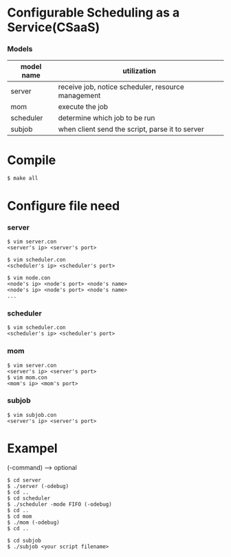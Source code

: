 # Configurable Scheduling as a Service(CSaaS)

### Models

model name | utilization
------------ | -------------
server | receive job, notice scheduler, resource management
mom | execute the job
scheduler | determine which job to be run
subjob | when client send the script, parse it to server

# Compile
```
$ make all
```

# Configure file need
### server
```
$ vim server.con
<server's ip> <server's port>

$ vim scheduler.con
<scheduler's ip> <scheduler's port>

$ vim node.con
<node's ip> <node's port> <node's name>
<node's ip> <node's port> <node's name>
...

```

### scheduler
```
$ vim scheduler.con
<scheduler's ip> <scheduler's port>
```

### mom
```
$ vim server.con
<server's ip> <server's port>
$ vim mom.con
<mom's ip> <mom's port>
```

### subjob
```
$ vim subjob.con
<server's ip> <server's port>
```

# Exampel
(-command) --> optional

```
$ cd server
$ ./server (-odebug)
$ cd ..
$ cd scheduler
$ ./scheduler -mode FIFO (-odebug)
$ cd ..
$ cd mom
$ ./mom (-odebug)
$ cd ..

$ cd subjob
$ ./subjob <your script filename>
```


